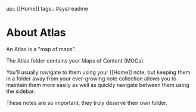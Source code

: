 up:: [[Home]]
tags:: #sys/readme 

# About Atlas
An Atlas is a "map of maps". 

The Atlas folder contains your Maps of Content (MOCs).

You'll usually navigate to them using your [[Home]] note, but keeping them in a folder away from your ever-growing note collection allows you to maintain them more easily as well as quickly navigate between them using the sidebar. 

These notes are so important, they truly deserve their own folder.
